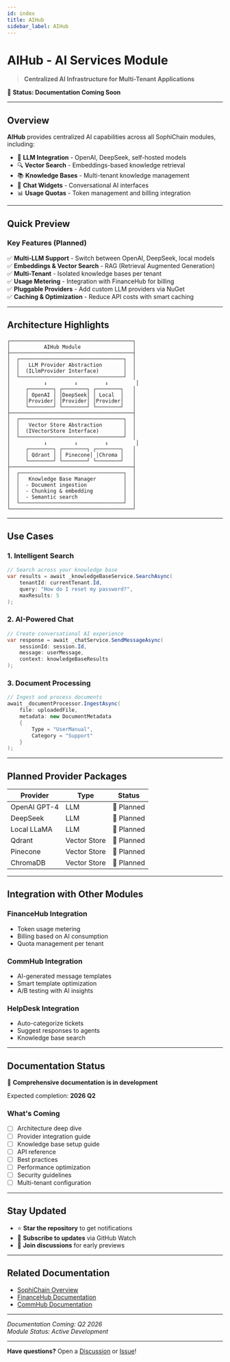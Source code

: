 ```yaml
---
id: index
title: AIHub
sidebar_label: AIHub
---
```

# AIHub - AI Services Module

> **Centralized AI Infrastructure for Multi-Tenant Applications**

🚧 **Status: Documentation Coming Soon**

---

## Overview

**AIHub** provides centralized AI capabilities across all SophiChain modules, including:

- 🤖 **LLM Integration** - OpenAI, DeepSeek, self-hosted models
- 🔍 **Vector Search** - Embeddings-based knowledge retrieval
- 📚 **Knowledge Bases** - Multi-tenant knowledge management
- 💬 **Chat Widgets** - Conversational AI interfaces
- 📊 **Usage Quotas** - Token management and billing integration

---

## Quick Preview

### Key Features (Planned)

✅ **Multi-LLM Support** - Switch between OpenAI, DeepSeek, local models  
✅ **Embeddings & Vector Search** - RAG (Retrieval Augmented Generation)  
✅ **Multi-Tenant** - Isolated knowledge bases per tenant  
✅ **Usage Metering** - Integration with FinanceHub for billing  
✅ **Pluggable Providers** - Add custom LLM providers via NuGet  
✅ **Caching & Optimization** - Reduce API costs with smart caching

---

## Architecture Highlights

```
┌────────────────────────────────────────┐
│           AIHub Module                 │
├────────────────────────────────────────┤
│  ┌──────────────────────────────────┐  │
│  │   LLM Provider Abstraction       │  │
│  │  (ILlmProvider Interface)        │  │
│  └──────────────────────────────────┘  │
│           ↓         ↓         ↓         │
│     ┌────────┐ ┌────────┐ ┌────────┐   │
│     │ OpenAI │ │DeepSeek│ │ Local  │   │
│     │Provider│ │Provider│ │Provider│   │
│     └────────┘ └────────┘ └────────┘   │
├────────────────────────────────────────┤
│  ┌──────────────────────────────────┐  │
│  │   Vector Store Abstraction       │  │
│  │  (IVectorStore Interface)        │  │
│  └──────────────────────────────────┘  │
│           ↓         ↓         ↓         │
│     ┌────────┐ ┌────────┐ ┌────────┐   │
│     │ Qdrant │ │ Pinecone│ │Chroma │   │
│     └────────┘ └────────┘ └────────┘   │
├────────────────────────────────────────┤
│  ┌──────────────────────────────────┐  │
│  │   Knowledge Base Manager         │  │
│  │  - Document ingestion            │  │
│  │  - Chunking & embedding          │  │
│  │  - Semantic search               │  │
│  └──────────────────────────────────┘  │
└────────────────────────────────────────┘
```

---

## Use Cases

### 1. Intelligent Search
```csharp
// Search across your knowledge base
var results = await _knowledgeBaseService.SearchAsync(
    tenantId: currentTenant.Id,
    query: "How do I reset my password?",
    maxResults: 5
);
```

### 2. AI-Powered Chat
```csharp
// Create conversational AI experience
var response = await _chatService.SendMessageAsync(
    sessionId: session.Id,
    message: userMessage,
    context: knowledgeBaseResults
);
```

### 3. Document Processing
```csharp
// Ingest and process documents
await _documentProcessor.IngestAsync(
    file: uploadedFile,
    metadata: new DocumentMetadata
    {
        Type = "UserManual",
        Category = "Support"
    }
);
```

---

## Planned Provider Packages

| Provider | Type | Status |
|----------|------|--------|
| OpenAI GPT-4 | LLM | 🔴 Planned |
| DeepSeek | LLM | 🔴 Planned |
| Local LLaMA | LLM | 🔴 Planned |
| Qdrant | Vector Store | 🔴 Planned |
| Pinecone | Vector Store | 🔴 Planned |
| ChromaDB | Vector Store | 🔴 Planned |

---

## Integration with Other Modules

### FinanceHub Integration
- Token usage metering
- Billing based on AI consumption
- Quota management per tenant

### CommHub Integration
- AI-generated message templates
- Smart template optimization
- A/B testing with AI insights

### HelpDesk Integration
- Auto-categorize tickets
- Suggest responses to agents
- Knowledge base search

---

## Documentation Status

📝 **Comprehensive documentation is in development**

Expected completion: **2026 Q2**

### What's Coming

- [ ] Architecture deep dive
- [ ] Provider integration guide
- [ ] Knowledge base setup guide
- [ ] API reference
- [ ] Best practices
- [ ] Performance optimization
- [ ] Security guidelines
- [ ] Multi-tenant configuration

---

## Stay Updated

- ⭐ **Star the repository** to get notifications
- 📧 **Subscribe to updates** via GitHub Watch
- 💬 **Join discussions** for early previews

---

## Related Documentation

- [SophiChain Overview](../../)
- [FinanceHub Documentation](/modules/financehub)
- [CommHub Documentation](/modules/commhub)

---

*Documentation Coming: Q2 2026*  
*Module Status: Active Development*

---

**Have questions?** Open a [Discussion](https://github.com/sophichain/discussions) or [Issue](https://github.com/sophichain/issues)!

